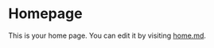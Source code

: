 # Homepage

This is your home page. You can edit it by visiting [home.md](https://github.com/pfernandez/git-blog/tree/main/posts).
